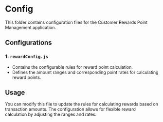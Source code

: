 # Config

This folder contains configuration files for the Customer Rewards Point Management application.

## Configurations

### 1. **`rewardConfig.js`**
- Contains the configurable rules for reward point calculation.
- Defines the amount ranges and corresponding point rates for calculating reward points.

## Usage

You can modify this file to update the rules for calculating rewards based on transaction amounts. The configuration allows for flexible reward calculation by adjusting the ranges and rates.